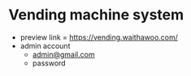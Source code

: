 # Vending machine system

- preview link = <https://vending.waithawoo.com/>
- admin account
  - <admin@gmail.com>
  - password
